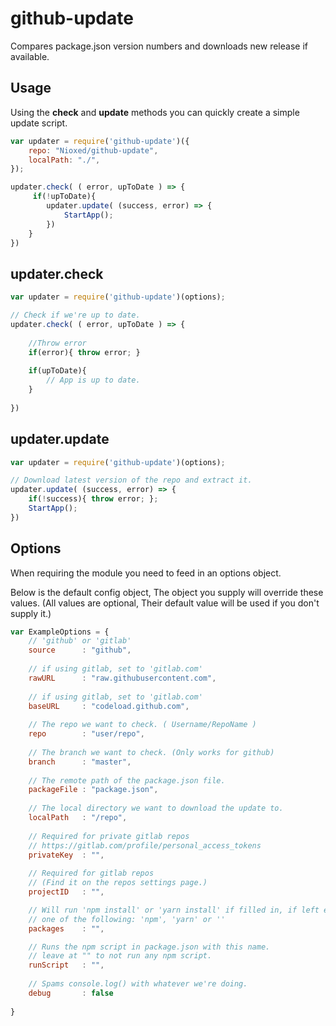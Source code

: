 # github-update
Compares package.json version numbers and downloads new release if available.

## Usage
Using the **check** and **update** methods you can quickly create a simple update script.
```js
var updater = require('github-update')({
    repo: "Nioxed/github-update",
    localPath: "./",
});

updater.check( ( error, upToDate ) => {
     if(!upToDate){
        updater.update( (success, error) => {
            StartApp();
        })
    }
})
```

## updater.check
```js    
var updater = require('github-update')(options);

// Check if we're up to date.
updater.check( ( error, upToDate ) => {
    
    //Throw error
    if(error){ throw error; }
    
    if(upToDate){
        // App is up to date.
    }
    
})
```
## updater.update
```js    
var updater = require('github-update')(options);

// Download latest version of the repo and extract it.
updater.update( (success, error) => {
    if(!success){ throw error; };
    StartApp();
})
```

## Options
When requiring the module you need to feed in an options object.

Below is the default config object, The object you supply will override these values. (All values are optional, Their default value will be used if you don't supply it.)
```js
var ExampleOptions = {
    // 'github' or 'gitlab'
    source      : "github", 
    
    // if using gitlab, set to 'gitlab.com'
    rawURL      : "raw.githubusercontent.com",  
    
    // if using gitlab, set to 'gitlab.com'
    baseURL     : "codeload.github.com",  
    
    // The repo we want to check. ( Username/RepoName )
    repo        : "user/repo",
    
    // The branch we want to check. (Only works for github)
    branch      : "master",
    
    // The remote path of the package.json file.
    packageFile : "package.json",
    
    // The local directory we want to download the update to.
    localPath   : "/repo",
    
    // Required for private gitlab repos
    // https://gitlab.com/profile/personal_access_tokens
    privateKey  : "",
    
    // Required for gitlab repos
    // (Find it on the repos settings page.)
    projectID   : "",

    // Will run 'npm install' or 'yarn install' if filled in, if left empty none will be ran.
    // one of the following: 'npm', 'yarn' or ''
    packages    : "", 

    // Runs the npm script in package.json with this name.
    // leave at "" to not run any npm script.
    runScript   : "",
    
    // Spams console.log() with whatever we're doing.
    debug       : false
            
}
```

